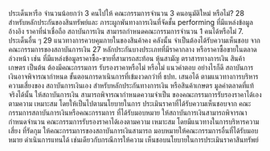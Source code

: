 ประเด็นหารือ
จำนวนน้อยกว่า 3 คนไปให้
คณะกรรมการจำนวน 3 คนอนุมัติใหม่
หรือไม่?
28 สำหรับหลักประกันของสินทรัพย์และ
ภาระผูกพันทางการเงินที่จัดชั้น
performing ที่มีแหล่งข้อมูลอ้างอิง
ราคาที่น่าเชื่อถือ สถาบันการเงิน
สามารถกำหนดคณะกรรมการจำนวน
1 คนได้หรือไม่
7. ประเด็นอื่น ๆ
29 แนวทางการควบคุมภายในของสินค้าคง
คลังนั้น จําเป็นต้องได้รับความเห็นชอบ
จากคณะกรรมการของสถาบันการเงิน
27 หลักประกันบางประเภทที่มีราคากลาง
หรือราคาซื้อขายในตลาดล่วงหน้า เช่น ที่มีแหล่งข้อมูลราคาซื้อ-ขายที่สามารถสะท้อน
หุ้นสามัญ ตราสารทางการเงิน สินค้า
เกษตร เป็นต้น ต้องมีคณะกรรมการ
รับรองราคาหรือไม่
หรือไม่
แนวคำตอบ
อย่างไรก็ดี สถาบันการเงินอาจพิจารณากําหนด
ขั้นตอนการดาเนินการที่เข้มงวดกว่าที่ ธปท.
เสนอได้ ตามแนวทางการบริหารความเสี่ยงของ
สถาบันการเงินเอง
สําหรับหลักประกันทางการเงิน หรือสินค้าเกษตร
มูลค่าตลาดที่แท้จริงได้นั้น ให้สถาบันการเงิน
สามารถพิจารณากำหนดความจำเป็น
ของคณะกรรมการรับรองราคาได้เองตามความ
เหมาะสม โดยให้เป็นไปตามนโยบายในการ
ประเมินราคาที่ได้รับความเห็นชอบจาก
คณะกรรมการสถาบันการเงินหรือคณะกรรมการ
ที่ได้รับมอบหมาย
ให้สถาบันการเงินสามารถพิจารณากำหนดจำนวน
คณะกรรมการรับรองราคาได้เองตามความ
เหมาะสม โดยมีแนวทางในการบริหารความเสี่ยง
ที่รัดกุม
ให้คณะกรรมการของสถาบันการเงินสามารถ
มอบหมายให้คณะกรรมการอื่นที่ได้รับมอบหมาย
ดำเนินการแทนได้ เช่นเดียวกับกรณีการให้ความ
เห็นชอบนโยบายในการประเมินราคาสินทรัพย์
